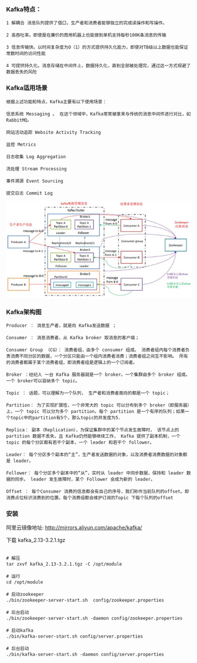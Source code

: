 

### Kafka特点：

    1 解耦合 消息队列提供了借口，生产者和消费者能够独立的完成读操作和写操作。

    2 高吞吐率。即使是在廉价的商用机器上也能做到单机支持每秒100K条消息的传输

    3 信息传输快。以时间复杂度为O（1）的方式提供持久化能力，即使对TB级以上数据也能保证常数时间的访问性能

    4 可提供持久化。消息存储在中间件上，数据持久化，直到全部被处理完，通过这一方式规避了数据丢失的风险


### Kafka适用场景

    根据上述功能和特点，Kafka主要有以下使用场景：

    信息系统 Messaging 。 在这个领域中，Kafka常常被拿来与传统的消息中间件进行对比，如RabbitMQ。

    网站活动追踪 Website Activity Tracking

    监控 Metrics

    日志收集 Log Aggregation

    流处理 Stream Processing

    事件溯源 Event Sourcing

    提交日志 Commit Log
    
![Kafka架构](./images/kafka.jpeg)    

### Kafka架构图

    Producer ： 消息生产者，就是向 Kafka发送数据 ；

    Consumer ： 消息消费者，从 Kafka broker 取消息的客户端；

    Consumer Group （CG）： 消费者组，由多个 consumer 组成。 消费者组内每个消费者负责消费不同分区的数据，一个分区只能由一个组内消费者消费；消费者组之间互不影响。 所有的消费者都属于某个消费者组，即消费者组是逻辑上的一个订阅者。

    Broker ：经纪人 一台 Kafka 服务器就是一个 broker。一个集群由多个 broker 组成。一个 broker可以容纳多个 topic。

    Topic ： 话题，可以理解为一个队列， 生产者和消费者面向的都是一个 topic；

    Partition： 为了实现扩展性，一个非常大的 topic 可以分布到多个 broker（即服务器）上，一个 topic 可以分为多个 partition，每个 partition 是一个有序的队列；如果一个topic中的partition有5个，那么topic的并发度为5.

    Replica： 副本（Replication），为保证集群中的某个节点发生故障时， 该节点上的 partition 数据不丢失，且 Kafka仍然能够继续工作， Kafka 提供了副本机制，一个 topic 的每个分区都有若干个副本，一个 leader 和若干个 follower。

    Leader： 每个分区多个副本的“主”，生产者发送数据的对象，以及消费者消费数据的对象都是 leader。

    Follower： 每个分区多个副本中的“从”，实时从 leader 中同步数据，保持和 leader 数据的同步。 leader 发生故障时，某个 Follower 会成为新的 leader。

    Offset ： 每个Consumer 消费的信息都会有自己的序号，我们称作当前队列的offset。即消费点位标识消费到的位置。每个消费组都会维护订阅的Topic 下每个队列的offset

### 安装

阿里云镜像地址: http://mirrors.aliyun.com/apache/kafka/

下载 kafka_2.13-3.2.1.tgz

```

# 解压
tar zxvf kafka_2.13-3.2.1.tgz -C /opt/module

# 运行
cd /opt/module

# 启动zookeeper
./bin/zookeeper-server-start.sh  config/zookeeper.properties

# 后台启动
./bin/zookeeper-server-start.sh -daemon config/zookeeper.properties 

# 启动kafka
./bin/kafka-server-start.sh config/server.properties

# 后台启动
./bin/kafka-server-start.sh -daemon config/server.properties



```

